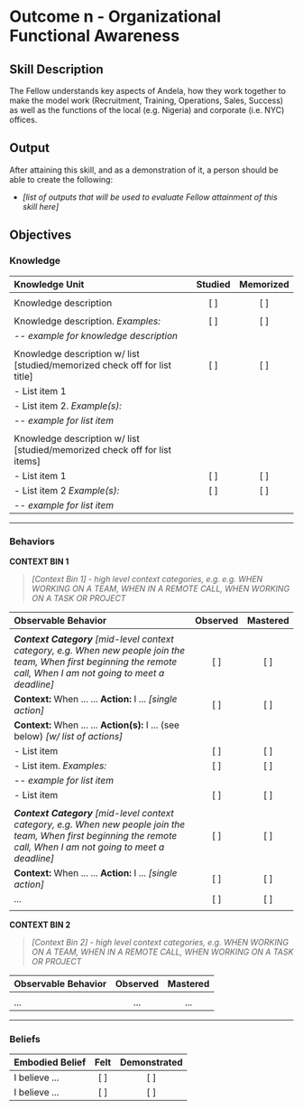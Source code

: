 # Outcome n - Organizational Functional Awareness


## Skill Description

The Fellow understands key aspects of Andela, how they work together to make the model work (Recruitment, Training, Operations, Sales, Success) as well as the functions of the local (e.g. Nigeria) and corporate (i.e. NYC) offices.


## Output
After attaining this skill, and as a demonstration of it, a person should be able to create the following:

- *[list of outputs that will be used to evaluate Fellow attainment of this skill here]*


## Objectives

### Knowledge


| Knowledge Unit | Studied | Memorized |
|:---|:---:|:---:|
| | | |
| Knowledge description | [ ] | [ ] |
| | | |
| Knowledge description. *Examples:* | [ ] | [ ] |
| -- *example for knowledge description* |  |  |
| | | |
| Knowledge description w/ list [studied/memorized check off for list title] | [ ] | [ ] |
| - List item 1 |  |  |
| - List item 2. *Example(s):* |  |  |
| -- *example for list item* |  |  |
| | | |
| Knowledge description w/ list [studied/memorized check off for list items] |  |  |
| - List item 1 | [ ] | [ ] |
| - List item 2 *Example(s):* | [ ] | [ ] |
| -- *example for list item* |  |  |


---

### Behaviors


**CONTEXT BIN 1**
> *[Context Bin 1] - high level context categories, e.g. e.g. WHEN WORKING ON A TEAM, WHEN IN A REMOTE CALL, WHEN WORKING ON A TASK OR PROJECT*

| Observable Behavior | Observed | Mastered |
|:---|:---:|:---:|
| | | |
| ***Context Category*** *[mid-level context category, e.g. When new people join the team, When first beginning the remote call, When I am not going to meet a deadline]*  | [ ] | [ ] |
| **Context:** When ... ... **Action:** I ... *[single action]* | [ ] | [ ] |
| **Context:** When ... ... **Action(s):** I ... (see below) *[w/ list of actions]* |  |  |
| - List item | [ ] | [ ] |
| - List item. *Examples:* | [ ] | [ ] |
| -- *example for list item* |  |  |
| - List item | [ ] | [ ] |
| | | |
| ***Context Category*** *[mid-level context category, e.g. When new people join the team, When first beginning the remote call, When I am not going to meet a deadline]*  | [ ] | [ ] |
| **Context:** When ... ... **Action:** I ... *[single action]* | [ ] | [ ] |
| ... | [ ] | [ ] |
| | | |

**CONTEXT BIN 2**
> *[Context Bin 2] - high level context categories, e.g. WHEN WORKING ON A TEAM, WHEN IN A REMOTE CALL, WHEN WORKING ON A TASK OR PROJECT*

| Observable Behavior | Observed | Mastered |
|:---|:---:|:---:|
| | | |
|...|...|...|

---


### Beliefs


| Embodied Belief | Felt | Demonstrated |
|:---|:---:|:---:|
| I believe ... | [ ] | [ ] |
| I believe ... | [ ] | [ ] |